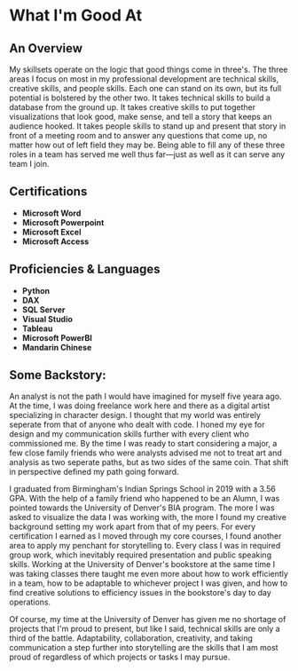 <h1>What I'm Good At</h1>

<h2>An Overview</h2>
My skillsets operate on the logic that good things come in three's. The three areas I focus on most in my professional development are technical skills, creative skills, and people skills. Each one can stand on its own, but its full potential is bolstered by the other two. It takes technical skills to build a database from the ground up. It takes creative skills to put together visualizations that look good, make sense, and tell a story that keeps an audience hooked. It takes people skills to stand up and present that story in front of a meeting room and to answer any questions that come up, no matter how out of left field they may be. Being able to fill any of these three roles in a team has served me well thus far—just as well as it can serve any team I join.
<br />

<h2>Certifications</h2>

- <b>Microsoft Word</b> 
- <b>Microsoft Powerpoint</b>
- <b>Microsoft Excel</b>
- <b>Microsoft Access</b>

<h2>Proficiencies & Languages</h2>

- <b>Python</b>
- <b>DAX</b>
- <b>SQL Server</b>
- <b>Visual Studio</b>
- <b>Tableau</b>
- <b>Microsoft PowerBI</b>
- <b>Mandarin Chinese</b>

<h2>Some Backstory:</h2>
An analyst is not the path I would have imagined for myself five yeara ago. At the time, I was doing freelance work here and there as a digital artist specializing in character design. I thought that my world was entirely seperate from that of anyone who dealt with code. I honed my eye for design and my communication skills further with every client who commissioned me. By the time I was ready to start considering a major, a few close family friends who were analysts advised me not to treat art and analysis as two seperate paths, but as two sides of the same coin. That shift in perspective defined my path going forward.
<br />

I graduated from Birmingham's Indian Springs School in 2019 with a 3.56 GPA. With the help of a family friend who happened to be an Alumn, I was pointed towards the University of Denver's BIA program. The more I was asked to visualize the data I was working with, the more I found my creative background setting my work apart from that of my peers. For every certification I earned as I moved through my core courses, I found another area to apply my penchant for storytelling to. Every class I was in required group work, which inevitably required presentation and public speaking skills. Working at the University of Denver's bookstore at the same time I was taking classes there taught me even more about how to work efficiently in a team, how to be adaptable to whichever project I was given, and how to find creative solutions to efficiency issues in the bookstore's day to day operations. 
<br />

Of course, my time at the University of Denver has given me no shortage of projects that I'm proud to present, but like I said, technical skills are only a third of the battle. Adaptability, collaboration, creativity, and taking communication a step further into storytelling are the skills that I am most proud of regardless of which projects or tasks I may pursue. 


</p>

<!--
 ```diff
- text in red
+ text in green
! text in orange
# text in gray
@@ text in purple (and bold)@@
```
--!>
